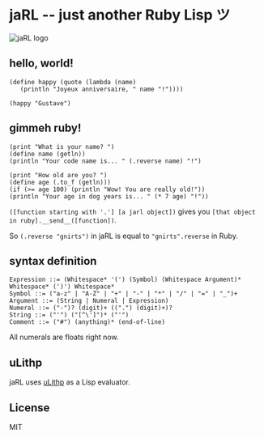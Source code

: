 # jaRL -- just another Ruby Lisp ツ

![jaRL logo](http://github.com/downloads/jacksonwillis/jaRL/jaRL.png)

## hello, world!

```common-lisp
(define happy (quote (lambda (name)
   (println "Joyeux anniversaire, " name "!"))))

(happy "Gustave")
```

## gimmeh ruby!

```common-lisp
(print "What is your name? ")
(define name (getln))
(println "Your code name is... " (.reverse name) "!")

(print "How old are you? ")
(define age (.to_f (getln)))
(if (>= age 100) (println "Wow! You are really old!"))
(println "Your age in dog years is... " (* 7 age) "!"))
```

`([function starting with '.'] [a jarl object])` gives you `[that object in ruby].__send__([function])`.

So `(.reverse "gnirts")` in jaRL is equal to `"gnirts".reverse` in Ruby.

## syntax definition

    Expression ::= (Whitespace* '(') (Symbol) (Whitespace Argument)* Whitespace* (')') Whitespace*
    Symbol ::= ("a-z" | "A-Z" | "+" | "-" | "*" | "/" | "=" | "_")+
    Argument ::= (String | Numeral | Expression)
    Numeral ::= ("-")? (digit)+ ((".") (digit)+)?
    String ::= ("'") ("[^\']")* ("'")
    Comment ::= ("#") (anything)* (end-of-line)

All numerals are floats right now.

## uLithp

jaRL uses [uLithp](https://github.com/fogus/lithp/) as a Lisp evaluator.

## License

MIT
